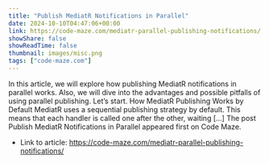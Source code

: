 ```yaml
---
title: "Publish MediatR Notifications in Parallel"
date: 2024-10-10T04:47:06+00:00
link: https://code-maze.com/mediatr-parallel-publishing-notifications/
showShare: false
showReadTime: false
thumbnail: images/misc.png
tags: ["code-maze.com"]
---
```

In this article, we will explore how publishing MediatR notifications in parallel works. Also, we will dive into the advantages and possible pitfalls of using parallel publishing. Let’s start. How MediatR Publishing Works by Default MediatR uses a sequential publishing strategy by default. This means that each handler is called one after the other, waiting […]
The post Publish MediatR Notifications in Parallel appeared first on Code Maze.

- Link to article: https://code-maze.com/mediatr-parallel-publishing-notifications/